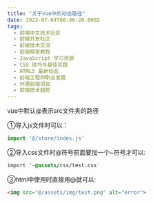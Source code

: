 ```yaml
---
title: "关于vue中的动态路径"
date: 2022-07-04T00:46:20.000Z
tags: 
  - 前端中文技术社区
  - 前端开发社区
  - 前端技术交流
  - 前端框架教程
  - JavaScript 学习资源
  - CSS 技巧与最佳实践
  - HTML5 最新动态
  - 前端工程师职业发展
  - 开源前端项目
  - 前端技术趋势
---
```


vue中默认@表示src文件夹的路径

①导入js文件时可以：

```js
import '@/store/index.js'
```

②导入css文件时@符号前面要加一个~符号才可以:

```css
import '~@assets/css/test.css'
```

③html中使用时直接用@就可以:

```html
<img src="@/assets/img/test.png" alt="error">
```
